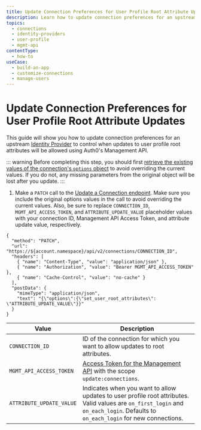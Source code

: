 ```yaml
---
title: Update Connection Preferences for User Profile Root Attribute Updates
description: Learn how to update connection preferences for an upstream identity provider to control when updates to user profile root attributes will be allowed using the Auth0 Management API.
topics:
  - connections
  - identity-providers
  - user-profile
  - mgmt-api
contentType: 
  - how-to
useCase:
  - build-an-app
  - customize-connections
  - manage-users
---
```

# Update Connection Preferences for User Profile Root Attribute Updates

This guide will show you how to update connection preferences for an upstream [Identity Provider](/connections) to control when updates to user profile root attributes will be allowed using Auth0's Management API. 

::: warning
Before completing this step, you should first [retrieve the existing values of the connection's `options` object](/api/management/guides/retrieve-connection-options) to avoid overriding the current values. If you do not, any missing parameters from the original object will be lost after you update.
:::

1. Make a `PATCH` call to the [Update a Connection endpoint](/api/management/v2#!/Connections/patch_connections_by_id). Make sure you include the original options values in the call to avoid overriding the current values. Also, be sure to replace `CONNECTION_ID`, `MGMT_API_ACCESS_TOKEN`, and `ATTRIBUTE_UPDATE_VALUE` placeholder values with your connection ID, Management API Access Token, and attribute update value, respectively.

```har
{
  "method": "PATCH",
  "url": "https://${account.namespace}/api/v2/connections/CONNECTION_ID",
  "headers": [
    { "name": "Content-Type", "value": "application/json" },
    { "name": "Authorization", "value": "Bearer MGMT_API_ACCESS_TOKEN" },
    { "name": "Cache-Control", "value": "no-cache" }
  ],
  "postData": {
    "mimeType": "application/json",
    "text": "{\"options\":{\"set_user_root_attributes\": \"ATTRIBUTE_UPDATE_VALUE\"}}"
  }
}
```

| Value | Description |
| - | - |
| `CONNECTION_ID` | ID of the connection for which you want to allow updates to root attributes. |
| `MGMT_API_ACCESS_TOKEN` | [Access Token for the Management API](/api/management/v2/tokens) with the scope `update:connections`. |
| `ATTRIBUTE_UPDATE_VALUE` | Indicates when you want to allow updates to user profile root attributes. Valid values are `on_first_login` and `on_each_login`. Defaults to `on_each_login` for new connections. |